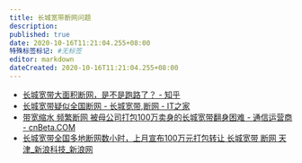 ```yaml
---
title: 长城宽带断网问题
description:
published: true
date: 2020-10-16T11:21:04.255+08:00
特殊标签标记: #无标签
editor: markdown
dateCreated: 2020-10-16T11:21:04.255+08:00
---
```


+ [长城宽带大面积断网，是不是跑路了？ - 知乎](https://web.archive.org/web/20201016111900/https://www.zhihu.com/question/425637303)
+ [长城宽带疑似全国断网 - 长城宽带,断网 - IT之家](https://archive.is/fo8IM "https://www.ithome.com/0/513/633.htm")
+ [带宽缩水 频繁断网 被母公司打包100万卖身的长城宽带翻身困难 - 通信运营商 - cnBeta.COM](https://web.archive.org/web/20201016111733/https://www.cnbeta.com/articles/tech/1041025.htm)
+ [长城宽带全国多地断网数小时，上月宣布100万元打包转让 长城宽带 断网 天津_新浪科技_新浪网](https://web.archive.org/web/20201016111729/https://finance.sina.com.cn/tech/2020-10-15/doc-iiznezxr6091323.shtml)

